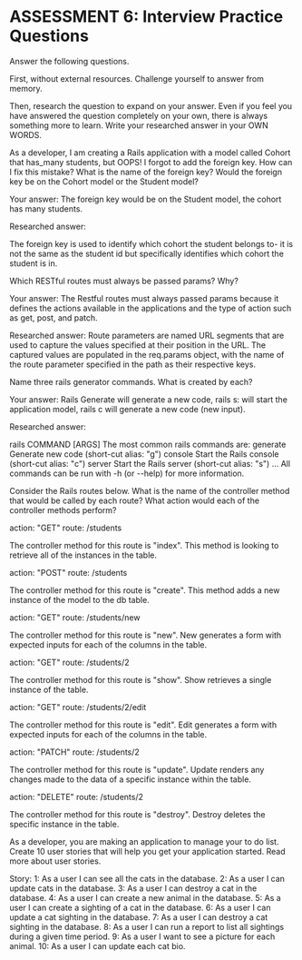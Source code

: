 # ASSESSMENT 6: Interview Practice Questions
Answer the following questions.

First, without external resources. Challenge yourself to answer from memory.

Then, research the question to expand on your answer. Even if you feel you have answered the question completely on your own, there is always something more to learn. Write your researched answer in your OWN WORDS.

As a developer, I am creating a Rails application with a model called Cohort that has_many students, but OOPS! I forgot to add the foreign key. How can I fix this mistake? What is the name of the foreign key? Would the foreign key be on the Cohort model or the Student model?

Your answer: The foreign key would be on the Student model, the cohort has many students.

Researched answer:

The foreign key is used to identify which cohort the student belongs to- it is not the same as the student id but specifically identifies which cohort the student is in.

Which RESTful routes must always be passed params? Why?

Your answer: The Restful routes must always passed params because it defines the actions available in the applications and the type of action such as get, post, and patch.

Researched answer:
Route parameters are named URL segments that are used to capture the values specified at their position in the URL. The captured values are populated in the req.params object, with the name of the route parameter specified in the path as
their respective keys.


Name three rails generator commands. What is created by each?

Your answer:  Rails Generate will generate a new code, rails s: will start the application model, rails c will generate a new code (new input).

Researched answer:

 rails COMMAND [ARGS] The most common rails commands are: generate Generate new code (short-cut alias: "g") console Start the Rails console (short-cut alias: "c") server Start the Rails server (short-cut alias: "s") ... All commands can be run with -h (or --help) for more information.





Consider the Rails routes below. What is the name of the controller method that would be called by each route? What action would each of the controller methods perform?

action: "GET" route: /students

The controller method for this route is "index". This method is looking to retrieve all of the instances in the table.

action: "POST" route: /students

The controller method for this route is "create". This method adds a new instance of the model to the db table.

action: "GET" route: /students/new

The controller method for this route is "new". New generates a form with expected inputs for each of the columns in the table.

action: "GET" route: /students/2

The controller method for this route is "show". Show retrieves a single instance of the table.

action: "GET" route: /students/2/edit

The controller method for this route is "edit". Edit generates a form with expected inputs for each of the columns in the table.

action: "PATCH" route: /students/2

The controller method for this route is "update". Update renders any changes made to the data of a specific instance within the table.

action: "DELETE" route: /students/2

The controller method for this route is "destroy". Destroy deletes the specific instance in the table.

As a developer, you are making an application to manage your to do list. Create 10 user stories that will help you get your application started. Read more about user stories.

 Story: 1: As a user I can see all the cats in the database. 2: As a user I can update cats in the database. 3: As a user I can destroy a cat in the database. 4: As a user I can create a new animal in the database. 5: As a user I can create a sighting of a cat in the database. 6: As a user I can update a cat sighting in the database. 7: As a user I can destroy a cat sighting in the database. 8: As a user I can run a report to list all sightings during a given time period. 9: As a user I want to see a picture for each animal. 10: As a user I can update each cat bio.
